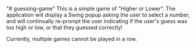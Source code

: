 "# guessing-game" 
This is a simple game of "Higher or Lower". The application will display a Swing popup asking the user to select a number, and will continually re-prompt the user indicating if the user's guess was too high or low, or that they guessed correctly! 

Currently, multiple games cannot be played in a row.
